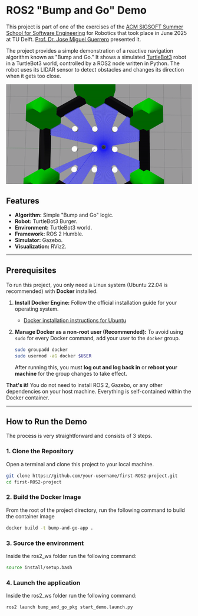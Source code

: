 # ROS2 "Bump and Go" Demo

This project is part of one of the exercises of the [ACM SIGSOFT Summer School for Software Engineering](https://scivenia.com/en/event/acm-sigsoft-summer-school-for-software-engineering-in-robotic) for Robotics that took place in June 2025 at TU Delft. [Prof. Dr. Jose Miguel Guerrero](https://github.com/jmguerreroh) presented it. 

The project provides a simple demonstration of a reactive navigation algorithm known as "Bump and Go." It shows a simulated [TurtleBot3](https://www.turtlebot.com/turtlebot3/) robot in a TurtleBot3 world, controlled by a ROS2 node written in Python. The robot uses its LIDAR sensor to detect obstacles and changes its direction when it gets too close.

![Demostración del Robot en Acción](videos/bump_and_go.gif)

## Features

- **Algorithm:** Simple "Bump and Go" logic.
- **Robot:** TurtleBot3 Burger.
- **Environment:** TurtleBot3 world.
- **Framework:** ROS 2 Humble.
- **Simulator:** Gazebo.
- **Visualization:** RViz2.

---

## Prerequisites

To run this project, you only need a Linux system (Ubuntu 22.04 is recommended) with **Docker** installed.

1.  **Install Docker Engine:**
    Follow the official installation guide for your operating system.
    - [Docker installation instructions for Ubuntu](https://docs.docker.com/engine/install/ubuntu/)

2.  **Manage Docker as a non-root user (Recommended):**
    To avoid using `sudo` for every Docker command, add your user to the `docker` group.
    ```bash
    sudo groupadd docker
    sudo usermod -aG docker $USER
    ```
    After running this, you must **log out and log back in** or **reboot your machine** for the group changes to take effect.

**That's it!** You do not need to install ROS 2, Gazebo, or any other dependencies on your host machine. Everything is self-contained within the Docker container.

---

## How to Run the Demo

The process is very straightforward and consists of 3 steps.

### 1. Clone the Repository

Open a terminal and clone this project to your local machine.

```bash
git clone https://github.com/your-username/first-ROS2-project.git
cd first-ROS2-project
```

### 2. Build the Docker Image
From the root of the project directory, run the following command to build the container image
```bash
docker build -t bump-and-go-app .
```

### 3. Source the environment
Inside the ros2_ws folder run the following command:
```bash
source install/setup.bash
```

### 4. Launch the application
Inside the ros2_ws folder run the following command:
```bash
ros2 launch bump_and_go_pkg start_demo.launch.py
```



